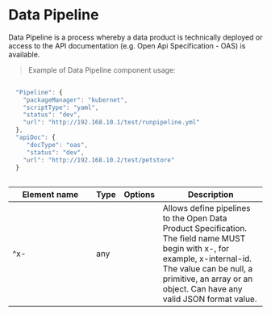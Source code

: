 # Data Pipeline

Data Pipeline is a process whereby a data product is technically deployed or access to the API documentation (e.g. Open Api Specification - OAS) is available. 


> Example of Data Pipeline component usage:

```javascript
   
  "Pipeline": {
    "packageManager": "kubernet",
    "scriptType": "yaml",
    "status": "dev",
    "url": "http://192.168.10.1/test/runpipeline.yml"
  },
  "apiDoc": {
     "docType": "oas",
     "status": "dev",
    "url": "http://192.168.10.2/test/petstore"
  }
  
```
| <div style="width:150px">Element name</div>   | Type  | Options  | Description  |
|---|---|---|---|
|  ^x- | any  |  | Allows define pipelines to the Open Data Product Specification. The field name MUST begin with x-, for example, x-internal-id. The value can be null, a primitive, an array or an object. Can have any valid JSON format value. |
